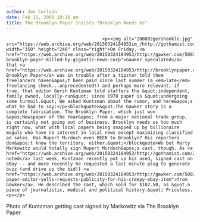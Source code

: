 ```yaml
---
author: Jen Carlson
date: Feb 11, 2008 10:16 am
title: The Brooklyn Paper Insists "Brooklyn Needs Us"
---
```


	
										<p><img alt="200802gershankle.jpg" src="https://web.archive.org/web/20150324184953im_/http://gothamist.com/attachments/arts_jen/200802gershankle.jpg" width="350" height="246" class="right">On Friday, <a href="https://web.archive.org/web/20150324184953/http://gawker.com/5002972/itsy-brooklyn-paper-killed-by-gigantic-news-corp">Gawker speculated</a> that <a href="https://web.archive.org/web/20150324184953/http://brooklynpaper.com/">The Brooklyn Paper</a> was in trouble after a tipster told them freelancers haven&apos;t been paid since last summer (a <em>late</em> freelancing check...unprecedented!) and perhaps more relevant, if true, that editor Gersh Kuntzman told staffers the &quot;independent, family owned, locally-run&quot; since 1978 paper is &quot;undergoing some turmoil.&quot; We asked Kuntzman about the rumor, and here&apos;s what he had to say:</p><blockquote>&quot;The Gawker story is a complete fabrication. The Brooklyn Paper, which just won &apos;Newspaper of the Year&apos; from a major national trade group, is certainly not going out of business. Brooklyn needs us too much right now, what with local papers being snapped up by billionaire moguls who have no interest in local news except maximizing classified ad sales. Has Rupert Murdoch even BEEN to Brooklyn? His reporters don&apos;t know the territory, either.&quot;</blockquote>We bet Marty Markowitz would totally sign Rupert Murdoch&apos;s cast, though. As <a href="https://web.archive.org/web/20150324184953/http://gothamist.com/2008/02/05/extra_extra_781.php">we noted</a> last week, Kuntzman recently put up his used, signed cast on eBay -- and more recently he requested a last minute plug to generate buzz (and drive up the bid!) <a href="https://web.archive.org/web/20150324184953/http://gawker.com/5002977/brooklyn-paper-editor-yells-requests-publicity-for-his-creepy-ebay-item">from Gawker</a>. He described the cast, which sold for $102.50, as &quot;a piece of journalistic, medical and political history.&quot; Priceless.<p></p>

<p><span class="photo_caption">Photo of Kuntzman getting cast signed by Markowitz via The Brooklyn Paper.</span></p>					
										
									
				